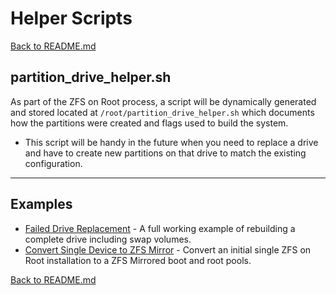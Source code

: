 # Helper Scripts

[Back to README.md](../README.md)

## partition_drive_helper.sh

As part of the ZFS on Root process, a script will be dynamically generated and stored located at `/root/partition_drive_helper.sh` which documents how the partitions were created and flags used to build the system.  

* This script will be handy in the future when you need to replace a drive and have to create new partitions on that drive to match the existing configuration.

---

## Examples

* [Failed Drive Replacement](./mark_swap_device_as_failed.md) - A full working example of rebuilding a complete drive including swap volumes.
* [Convert Single Device to ZFS Mirror](./convert_single_to_mirror.md) - Convert an initial single ZFS on Root installation to a ZFS Mirrored boot and root pools.

[Back to README.md](../README.md)
